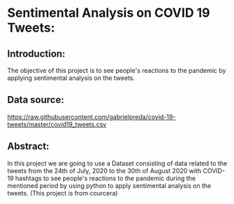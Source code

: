 # **Sentimental Analysis on COVID 19 Tweets:**

## **Introduction:**

The objective of this project is to see people's reactions to the pandemic by applying sentimental analysis on the tweets.

## **Data source:**

https://raw.githubusercontent.com/gabrielpreda/covid-19-tweets/master/covid19_tweets.csv

## **Abstract:**

In this project we are going to use a Dataset consisting of data related to the tweets from the 24th of July, 2020 to the 30th of August 2020 with COVID-19 hashtags to see people's reactions to the pandemic during the mentioned period by using python to apply sentimental analysis on the tweets. (This project is from courcera)


